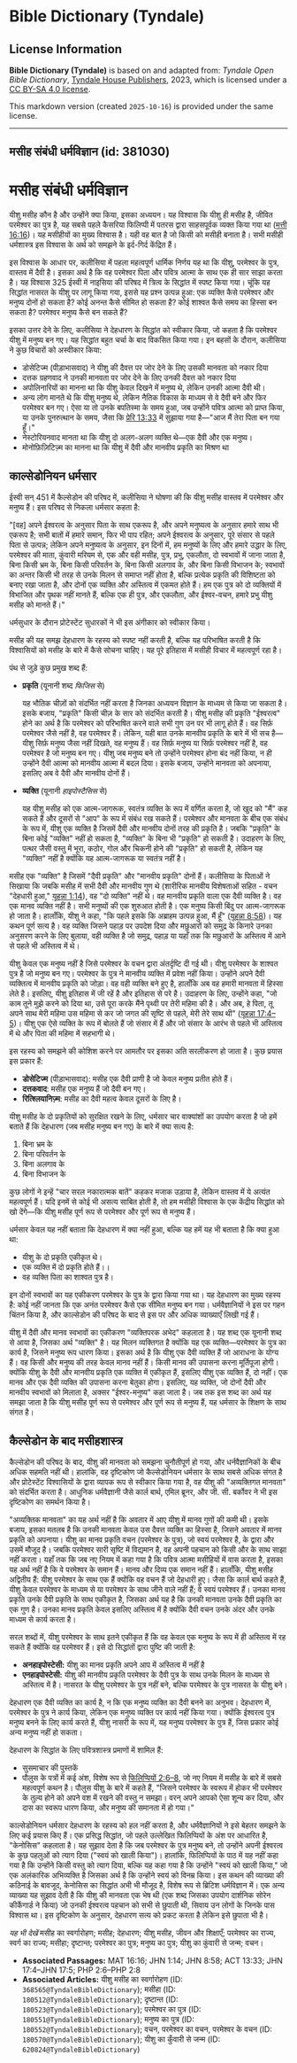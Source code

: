 # Bible Dictionary (Tyndale)

## License Information

**Bible Dictionary (Tyndale)** is based on and adapted from: _Tyndale Open Bible Dictionary_, [Tyndale House Publishers](https://tyndaleopenresources.com/), 2023, which is licensed under a [CC BY-SA 4.0 license](https://creativecommons.org/licenses/by-sa/4.0/legalcode.en).

This markdown version (created `2025-10-16`) is provided under the same license.



--------------------------------

## मसीह संबंधी धर्मविज्ञान (id: 381030)

मसीह संबंधी धर्मविज्ञान
=======================

यीशु मसीह कौन है और उन्होंने क्या किया, इसका अध्ययन। यह विश्वास कि यीशु ही मसीह है, जीवित परमेश्वर का पुत्र है, यह सबसे पहले कैसरिया फिलिप्पी में पतरस द्वारा साहसपूर्वक व्यक्त किया गया था ([मत्ती 16:16](https://ref.ly/Matt16:16))। यह मसीहीयों का मुख्य विश्वास है। यही वह बात है जो किसी को मसीही बनाता है। सभी मसीही धर्मशास्त्र इस विश्वास के अर्थ को समझने के इर्द\-गिर्द केंद्रित हैं।

इस विश्वास के आधार पर, कलीसिया में पहला महत्वपूर्ण धार्मिक निर्णय यह था कि यीशु, परमेश्वर के पुत्र, वास्तव में दैवी है। इसका अर्थ है कि वह परमेश्वर पिता और पवित्र आत्मा के साथ एक ही सार साझा करता है। यह विश्वास 325 ईस्वी में नाइसिया की परिषद में त्रित्व के सिद्धांत में स्पष्ट किया गया। चूंकि यह सिद्धांत नासरत के यीशु पर लागू किया गया, इससे यह प्रश्न उत्पन्न हुआ: एक व्यक्ति कैसे परमेश्वर और मनुष्य दोनों हो सकता है? कोई अनन्त कैसे सीमित हो सकता है? कोई शाश्वत कैसे समय का हिस्सा बन सकता है? परमेश्वर मनुष्य कैसे बन सकते हैं?

इसका उत्तर देने के लिए, कलीसिया ने देहधारण के सिद्धांत को स्वीकार किया, जो कहता है कि परमेश्वर यीशु में मनुष्य बन गए। यह सिद्धांत बहुत चर्चा के बाद विकसित किया गया। इन बहसों के दौरान, कलीसिया ने कुछ विचारों को अस्वीकार किया:

* डोसेटिज्म (पीड़ाभासवाद) ने यीशु की दैवत्त पर जोर देने के लिए उसकी मानवता को नकार दिया
* दत्तक ग्रहणवाद ने उनकी मानवता पर जोर देने के लिए उनकी दैवत्त को नकार दिया
* अपोलिनारियों का मानना था कि यीशु केवल दिखने में मनुष्य थे, लेकिन उनकी आत्मा दैवी थी।
* अन्य लोग मानते थे कि यीशु मनुष्य थे, लेकिन नैतिक विकास के माध्यम से वे दैवी बने और फिर परमेश्वर बन गए। ऐसा या तो उनके बपतिस्मा के समय हुआ, जब उन्होंने पवित्र आत्मा को प्राप्त किया, या उनके पुनरुत्थान के समय, जैसा कि [प्रेरि 13:33](https://ref.ly/Acts13:33) में सुझाया गया है—"आज मैं तेरा पिता बन गया हूँ।"
* नेस्टोरियनवाद मानता था कि यीशु दो अलग\-अलग व्यक्ति थे—एक दैवी और एक मनुष्य।
* मोनोफ़िज़िटिज़्म का मानना ​​था कि यीशु में दैवी और मानवीय प्रकृति का मिश्रण था

काल्सेडोनियन धर्मसार
--------------------

ईस्वी सन् 451 में कैल्सेडोन की परिषद में, कलीसिया ने घोषणा की कि यीशु मसीह वास्तव में परमेश्वर और मनुष्य हैं। इस परिषद से निकला धर्मसार कहता है:

"\[वह] अपने ईश्वरत्व के अनुसार पिता के साथ एकरूप है, और अपने मनुष्यत्व के अनुसार हमारे साथ भी एकरूप है; सभी बातों में हमारे समान, फिर भी पाप रहित; अपने ईश्वरत्व के अनुसार, पूरे संसार से पहले पिता से उत्पन्न; लेकिन अपने मनुष्यत्व के अनुसार, इन दिनों में, हम मनुष्यों के लिए और हमारे उद्धार के लिए, परमेश्वर की माता, कुंवारी मरियम से, एक और वही मसीह, पुत्र, प्रभु, एकलौता, दो स्वभावों में जाना जाता है, बिना किसी भ्रम के, बिना किसी परिवर्तन के, बिना किसी अलगाव के, और बिना किसी विभाजन के; स्वभावों का अन्तर किसी भी तरह से उनके मिलन से समाप्त नहीं होता है, बल्कि प्रत्येक प्रकृति की विशिष्टता को बनाए रखा जाता है, और दोनों एक व्यक्ति और अस्तित्व में एकमत होते हैं। हम एक पुत्र को दो व्यक्तियों में विभाजित और पृथक नहीं मानते हैं, बल्कि एक ही पुत्र, और एकलौता, और ईश्वर\-वचन, हमारे प्रभु यीशु मसीह को मानते हैं।"

धर्मसुधार के दौरान प्रोटेस्टेंट सुधारकों ने भी इस अंगीकार को स्वीकार किया।

मसीह की यह समझ देहधारण के रहस्य को स्पष्ट नहीं करती है, बल्कि यह परिभाषित करती है कि विश्वासियों को मसीह के बारे में कैसे सोचना चाहिए। यह पूरे इतिहास में मसीही विचार में महत्वपूर्ण रहा है।

पंथ से जुड़े कुछ प्रमुख शब्द हैं:

* **प्रकृति** (यूनानी शब्द *फिजिस* से)

    यह भौतिक चीज़ों को संदर्भित नहीं करता है जिनका अध्ययन विज्ञान के माध्यम से किया जा सकता है। इसके बजाय, "प्रकृति" किसी चीज़ के सार को संदर्भित करती है। यीशु मसीह की प्रकृति "ईश्वरत्व" होने का अर्थ है कि परमेश्वर को परिभाषित करने वाले सभी गुण उन पर भी लागू होते हैं। वह सिर्फ़ परमेश्वर जैसे नहीं है, वह परमेश्वर हैं। लेकिन, यही बात उनके मानवीय प्रकृति के बारे में भी सच है—यीशु सिर्फ़ मनुष्य जैसा नहीं दिखते, वह मनुष्य हैं। वह सिर्फ़ मनुष्य या सिर्फ़ परमेश्वर नहीं है, वह परमेश्वर है जो मनुष्य बन गए। यीशु जब मनुष्य बने तो उन्होंने परमेश्वर होना बंद नहीं किया, न ही उन्होंने दैवी आत्मा को मानवीय आत्मा में बदल दिया। इसके बजाय, उन्होंने मानवता को अपनाया, इसलिए अब वे दैवी और मानवीय दोनों हैं।

* **व्यक्ति** (यूनानी *हाइपोस्टैसिस* से)

    यह यीशु मसीह को एक आत्म\-जागरूक, स्वतंत्र व्यक्ति के रूप में वर्णित करता है, जो खुद को "मैं" कह सकते हैं और दूसरों से "आप" के रूप में संबंध रख सकते हैं। परमेश्वर और मानवता के बीच एक संबंध के रूप में, यीशु एक व्यक्ति है जिसमें दैवी और मानवीय दोनों तरह की प्रकृति है। जबकि "प्रकृति" के बिना कोई "व्यक्ति" नहीं हो सकता है, "व्यक्ति" के बिना भी "प्रकृति" हो सकती है। उदाहरण के लिए, पत्थर जैसी वस्तु में भूरा, कठोर, गोल और चिकनी होने की "प्रकृति" हो सकती है, लेकिन यह "व्यक्ति" नहीं है क्योंकि यह आत्म\-जागरूक या स्वतंत्र नहीं है।

मसीह एक "व्यक्ति" है जिसमें "दैवी प्रकृति" और "मानवीय प्रकृति" दोनों हैं। कलीसिया के पिताओं ने सिखाया कि जबकि मसीह में सभी दैवी और मानवीय गुण थे (शारीरिक मानवीय विशेषताओं सहित \- वचन "देहधारी हुआ," [यूहन्ना 1:14](https://ref.ly/John1:14)), वह "दो व्यक्ति" नहीं थे। वह मानवीय प्रकृति वाला एक दैवी व्यक्ति है। वह एक मानव व्यक्ति नहीं है। सभी मनुष्यों की एक शुरुआत होती है। एक मनुष्य किसी बिंदु पर आत्म\-जागरूक हो जाता है। हालाँकि, यीशु ने कहा, "कि पहले इसके कि अब्राहम उत्पन्न हुआ, मैं हूँ" ([यूहन्ना 8:58](https://ref.ly/John8:58))। यह कथन पूर्ण सत्य है। वह व्यक्ति जिसने पहाड़ पर उपदेश दिया और मछुआरों को समुद्र के किनारे उनका अनुसरण करने के लिए बुलाया, वही व्यक्ति है जो समुद्र, पहाड़ या यहाँ तक कि मछुआरों के अस्तित्व में आने से पहले भी अस्तित्व में थे।

यीशु केवल एक मनुष्य नहीं है जिसे परमेश्वर के वचन द्वारा अंतर्दृष्टि दी गई थी। यीशु परमेश्वर के शाश्वत पुत्र है जो मनुष्य बन गए। परमेश्वर के पुत्र ने मानवीय व्यक्ति में प्रवेश नहीं किया। उन्होंने अपने दैवी व्यक्तित्व में मानवीय प्रकृति को जोड़ा। वह वही व्यक्ति बने हुए है, हालाँकि अब वह हमारी मानवता में हिस्सा लेते है। इसलिए, यीशु इतिहास में जी रहें है और इतिहास से परे है। उदाहरण के लिए, उन्होंने कहा, "जो काम तूने मुझे करने को दिया था, उसे पूरा करके मैंने पृथ्वी पर तेरी महिमा की है। और अब, हे पिता, तू अपने साथ मेरी महिमा उस महिमा से कर जो जगत की सृष्टि से पहले, मेरी तेरे साथ थी" ([यूहन्ना 17:4–5](https://ref.ly/John17:4-John17:5))। यीशु एक ऐसे व्यक्ति के रूप में बोलते हैं जो संसार में हैं और जो संसार के आरंभ से पहले भी अस्तित्व में थे और पिता की महिमा में सहभागी थे।

इस रहस्य को समझने की कोशिश करने पर आमतौर पर इसका अति सरलीकरण हो जाता है। कुछ प्रयास इस प्रकार हैं:

* **डोसेटिज्म** (पीड़ाभासवाद): मसीह एक दैवी प्राणी है जो केवल मनुष्य प्रतीत होते हैं।
* **दत्तकवाद**: मसीह एक मनुष्य हैं जो दैवी बन गए।
* **रित्श्लियानिज़्म**: मसीह का दैवी महत्व केवल दूसरों के लिए है।

यीशु मसीह के दो प्रकृतियों को सुरक्षित रखने के लिए, धर्मसार चार वाक्यांशों का उपयोग करता है जो हमें बताते हैं कि देहधारण (जब मसीह मनुष्य बन गए) के बारे में क्या सत्य है:

1. बिना भ्रम के
2. बिना परिवर्तन के
3. बिना अलगाव के
4. बिना विभाजन के

कुछ लोगों ने इन्हें "चार सरल नकारात्मक बातें" कहकर मजाक उड़ाया है, लेकिन वास्तव में ये अत्यंत महत्वपूर्ण हैं। यदि इनमें से कोई भी असत्य साबित होती है, तो हम मसीही विश्वास के एक केंद्रीय सिद्धांत को खो देंगे—कि यीशु मसीह पूर्ण रूप से परमेश्वर और पूर्ण रूप से मनुष्य हैं।

धर्मसार केवल यह नहीं बताता कि देहधारण में क्या नहीं हुआ, बल्कि यह हमें यह भी बताता है कि क्या हुआ था:

* यीशु के दो प्रकृति एकीकृत थे।
* एक व्यक्ति में दो प्रकृति होते हैं।।
* वह व्यक्ति पिता का शाश्वत पुत्र है।

इन दोनों स्वभावों का यह एकीकरण परमेश्वर के पुत्र के द्वारा किया गया था। यह देहधारण का मुख्य रहस्य है: कोई नहीं जानता कि एक अनंत परमेश्वर कैसे एक सीमित मनुष्य बन गया। धर्मवैज्ञानियों ने इस पर गहन चिंतन किया है, और काल्सेडोन की परिषद के बाद से इस पर और अधिक व्याख्याएँ लिखी गई हैं।

यीशु में दैवी और मानव स्वभावों का एकीकरण "व्यक्तिपरक अभेद" कहलाता है। यह शब्द एक यूनानी शब्द से आया है, जिसका अर्थ "व्यक्ति" है। यह मिलन व्यक्तिगत है क्योंकि यह एक व्यक्ति—परमेश्वर के पुत्र का कार्य है, जिसने मनुष्य रूप धारण किया। इसका अर्थ है कि यीशु एक दैवी व्यक्ति हैं जो आराधना के योग्य हैं। वह किसी और मनुष्य की तरह केवल मानव नहीं हैं। किसी मानव की उपासना करना मूर्तिपूजा होगी। क्योंकि यीशु के दैवी और मानवीय प्रकृति एक व्यक्ति में एकीकृत हैं, इसलिए यीशु एक व्यक्ति हैं, दो नहीं। एक मानव और एक दैवी व्यक्ति की उपासना करना बेतुका होगा। इसलिए, यह व्यक्ति, जो दोनों दैवी और मानवीय स्वभावों को मिलाता है, अक्सर "ईश्वर\-मनुष्य" कहा जाता है। जब तक इस शब्द का अर्थ यह समझा जाता है कि यीशु मसीह पूर्ण रूप से परमेश्वर और पूर्ण रूप से मनुष्य हैं, यह धर्मसार के शिक्षण के साथ संगत है।

कैल्सेडोन के बाद मसीहशास्त्र
----------------------------

कैल्सेडोन की परिषद के बाद, यीशु की मानवता को समझना चुनौतीपूर्ण हो गया, और धर्नवैज्ञानिकों के बीच अधिक सहमति नहीं थी। हालांकि, वह दृष्टिकोण जो कैल्सेडोनियन धर्मसार के साथ सबसे अधिक संगत है और प्रोटेस्टेंट विश्वासियों के द्वारा व्यापक रूप से स्वीकार किया गया है, वह यीशु की "अव्यक्तिगत मानवता" को संदर्भित करता है। आधुनिक धर्मवैज्ञानी जैसे कार्ल बार्थ, एमिल ब्रूनर, और जी. सी. बर्कोवर ने भी इस दृष्टिकोण का समर्थन किया है।

"अव्यक्तिक मानवता" का यह अर्थ नहीं है कि अवतार में आए यीशु में मानव गुणों की कमी थी। इसके बजाय, इसका मतलब है कि उनकी मानवता केवल उस दैवत्त व्यक्ति का हिस्सा है, जिसने अवतार में मानव प्रकृति को अपनाया। यीशु का मानव प्रकृति वचन (परमेश्वर के पुत्र), जो स्वयं परमेश्वर है, के द्वारा और उसमें मौजूद है। जबकि परमेश्वर सारी सृष्टि में विद्यमान है, वह अपनी पहचान को किसी और के साथ साझा नहीं करता। यहाँ तक कि जब नए नियम में कहा गया है कि पवित्र आत्मा मसीहियों में वास करता है, इसका यह अर्थ नहीं है कि वे परमेश्वर के समान हैं। मानव और दिव्य एक समान नहीं हैं। हालाँकि, यीशु मसीह अद्वितीय हैं: यीशु परमेश्वर के साथ एक हैं क्योंकि वह वचन हैं जो देहधारी हुए। जैसा कि कार्ल बार्थ कहते हैं, यीशु केवल परमेश्वर के माध्यम से या परमेश्वर के साथ जीने वाले नहीं हैं; वे स्वयं परमेश्वर हैं। उनका मानव प्रकृति उनके दैवी प्रकृति के साथ एकीकृत है, जिसका अर्थ यह है कि उनकी मानवता उनके दैवी प्रकृति का एक गुण है। उनका मानव प्रकृति केवल इसलिए अस्तित्व में है क्योंकि दैवी वचन उनके अंदर और उनके माध्यम से कार्य करता है।

सरल शब्दों में, यीशु परमेश्वर के साथ इतने एकीकृत हैं कि वह केवल एक मनुष्य के रूप में ही अस्तित्व में रह सकते हैं क्योंकि वह परमेश्वर हैं। इसे दो सिद्धांतों द्वारा पुष्टि की जाती है:

* **अनहाइपोस्टेसी:** यीशु का मानव प्रकृति अपने आप में अस्तित्व में नहीं है
* **एनहाइपोस्टेसी:** यीशु की मानवीय प्रकृति परमेश्वर के दैवी पुत्र के साथ उनके मिलन के माध्यम से अस्तित्व में है। नासरत के यीशु परमेश्वर के पुत्र नहीं बने, बल्कि परमेश्वर के पुत्र नासरत के यीशु बने।

देहधारण एक दैवी व्यक्ति का कार्य है, न कि एक मनुष्य व्यक्ति का दैवी बनने का अनुभव। देहधारण में, परमेश्वर के पुत्र ने कार्य किया, लेकिन एक मनुष्य व्यक्ति पर कार्य नहीं किया गया। क्योंकि ईश्वरत्व पुत्र मनुष्य बनने के लिए कार्य करते हैं, यीशु नासरी के रूप में, यह मनुष्य परमेश्वर के पुत्र हैं, जिस प्रकार कोई अन्य मनुष्य नहीं हो सकता।

देहधारण के सिद्धांत के लिए पवित्रशास्त्र प्रमाणों में शामिल हैं:

* सुसमाचार की पुस्तकें
* पौलुस के पत्रों में कई अंश, विशेष रूप से [फिलिप्पियों 2:6–8](https://ref.ly/Phil2:6-Phil2:8), जो नए नियम में मसीह के बारे में सबसे महत्वपूर्ण कथन है। पौलुस यीशु के बारे में कहते हैं, "जिसने परमेश्वर के स्वरूप में होकर भी परमेश्वर के तुल्य होने को अपने वश में रखने की वस्तु न समझा। वरन् अपने आपको ऐसा शून्य कर दिया, और दास का स्वरूप धारण किया, और मनुष्य की समानता में हो गया।"

काल्सेडोनियन धर्मसार देहधारण के रहस्य को हल नहीं करता है, और धर्मवैज्ञानियों ने इसे बेहतर समझने के लिए कई प्रयास किए हैं। एक प्रसिद्ध सिद्धांत, जो पहले उल्लेखित फिलिप्पियों के अंश पर आधारित है, "केनोसिस" कहलाता है। यह सुझाव देता है कि जब परमेश्वर के पुत्र मनुष्य बने, तो उन्होंने अपनी ईश्वरत्व के कुछ पहलुओं को त्याग दिया ("स्वयं को खाली किया")। हालांकि, फिलिप्पियों के पाठ में यह नहीं कहा गया है कि उन्होंने किसी वस्तु को त्याग दिया, बल्कि यह कहा गया है कि उन्होंने "स्वयं को खाली किया," जो एक अलंकारिक अभिव्यक्ति है जिसका अर्थ है कि उन्होंने स्वयं को विनम्र किया। इस कथन की व्याख्या की कठिनाई के बावजूद, केनोसिस का सिद्धांत अभी भी मौजूद है, विशेष रूप से ब्रिटिश धर्मविज्ञान में। एक अन्य व्याख्या यह सुझाव देती है कि यीशु की मानवता एक भेष थी (एक शब्द जिसका उपयोग दार्शनिक सोरेन कीर्केगार्ड ने किया) जो उनकी ईश्वरत्व पहचान को सभी से छुपाती थी, सिवाय उन लोगों के जिनके पास विश्वास था। इस दृष्टिकोण के अनुसार, देहधारण सत्य को प्रकट करता है लेकिन इसे छुपाता भी है।

*यह भी देखें* मसीह का स्वर्गारोहण; मसीह; देहधारण; यीशु मसीह, जीवन और शिक्षाएँ; परमेश्वर का राज्य, स्वर्ग का राज्य; मसीहा; दृष्टान्त; परमेश्वर का पुत्र; मनुष्य का पुत्र; यीशु का कुंवारी से जन्म; वचन।

* **Associated Passages:** MAT 16:16; JHN 1:14; JHN 8:58; ACT 13:33; JHN 17:4–JHN 17:5; PHP 2:6–PHP 2:8
* **Associated Articles:** यीशु मसीह का स्वर्गारोहण (ID: `368565@TyndaleBibleDictionary`); मसीहा (ID: `180512@TyndaleBibleDictionary`); दृष्टान्त (ID: `180523@TyndaleBibleDictionary`); परमेश्वर का पुत्र (ID: `180551@TyndaleBibleDictionary`); मनुष्य का पुत्र (ID: `180552@TyndaleBibleDictionary`); वचन, परमेश्वर का वचन, परमेश्वर के वचन (ID: `180570@TyndaleBibleDictionary`); यीशु का कुँवारी से जन्म (ID: `620824@TyndaleBibleDictionary`)

